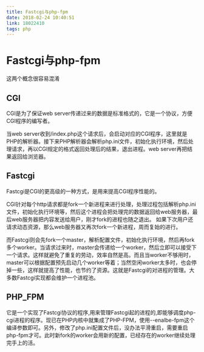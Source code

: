 ```yaml
---
title: Fastcgi与php-fpm
date: 2018-02-24 10:40:51
link: 18022410
tags: php
---
```

# Fastcgi与php-fpm

这两个概念很容易混淆

## CGI

CGI是为了保证web server传递过来的数据是标准格式的，它是一个协议，方便CGI程序的编写者。

当web server收到/index.php这个请求后，会启动对应的CGI程序，这里就是PHP的解析器。接下来PHP解析器会解析php.ini文件，初始化执行环境，然后处理请求，再以CGI规定的格式返回处理后的结果，退出进程。web server再把结果返回给浏览器。

## Fastcgi

Fastcgi是CGI的更高级的一种方式，是用来提高CGI程序性能的。

CGI针对每个http请求都是fork一个新进程来进行处理，处理过程包括解析php.ini文件，初始化执行环境等，然后这个进程会把处理完的数据返回给web服务器，最后web服务器把内容发送给用户，刚才fork的进程也随之退出。 如果下次用户还请求动态资源，那么web服务器又再次fork一个新进程，周而复始的进行。

而Fastcgi则会先fork一个master，解析配置文件，初始化执行环境，然后再fork多个worker。当请求过来时，master会传递给一个worker，然后立即可以接受下一个请求。这样就避免了重复的劳动，效率自然是高。而且当worker不够用时，master可以根据配置预先启动几个worker等着；当然空闲worker太多时，也会停掉一些，这样就提高了性能，也节约了资源。这就是Fastcgi的对进程的管理。大多数Fastcgi实现都会维护一个进程池。

## PHP_FPM

它是一个实现了Fastcgi协议的程序,用来管理Fastcgi起的进程的,即能够调度php-cgi进程的程序。现已在PHP内核中就集成了PHP-FPM，使用--enalbe-fpm这个编译参数即可。另外，修改了php.ini配置文件后，没办法平滑重启，需要重启php-fpm才可。此时新fork的worker会用新的配置，已经存在的worker继续处理完手上的活。